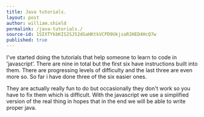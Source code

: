 ```yaml
---
title: Java tutorials.
layout: post
author: william.shield
permalink: /java-tutorials./
source-id: 1SIXTYkbKIS2SJ52dGaHKtkVCPD9UkjsaR2HED4HcQ7w
published: true
---
```

I've started doing the tutorials that help someone to learn to code in 'javascript’. There are nine in total but the first six have instructions built into them. There are progressing levels of difficulty and the last three are even more so. So far i have done three of the six easier ones.

They are actually really fun to do but occasionally they don't work so you have to fix them which is difficult. With the javascript we use a simplified version of the real thing in hopes that in the end we will be able to write proper java. 

